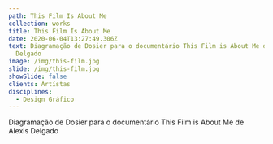 ```yaml
---
path: This Film Is About Me
collection: works
title: This Film Is About Me
date: 2020-06-04T13:27:49.306Z
text: Diagramação de Dosier para o documentário This Film is About Me de Alexis
  Delgado
image: /img/this-film.jpg
slide: /img/this-film.jpg
showSlide: false
clients: Artístas
disciplines: 
  - Design Gráfico
---
```

Diagramação de Dosier para o documentário This Film is About Me de Alexis Delgado
